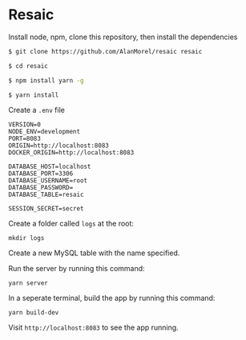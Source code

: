 # Resaic

Install node, npm, clone this repository, then install the dependencies

```sh
$ git clone https://github.com/AlanMorel/resaic resaic
```

```sh
$ cd resaic
```

```sh
$ npm install yarn -g
```

```sh
$ yarn install
```

Create a `.env` file

```
VERSION=0
NODE_ENV=development
PORT=8083
ORIGIN=http://localhost:8083
DOCKER_ORIGIN=http://localhost:8083

DATABASE_HOST=localhost
DATABASE_PORT=3306
DATABASE_USERNAME=root
DATABASE_PASSWORD=
DATABASE_TABLE=resaic

SESSION_SECRET=secret
```

Create a folder called `logs` at the root:

```
mkdir logs
```

Create a new MySQL table with the name specified.

Run the server by running this command:

```
yarn server
```

In a seperate terminal, build the app by running this command:

```
yarn build-dev
```

Visit `http://localhost:8083` to see the app running.
